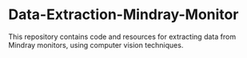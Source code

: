 # Data-Extraction-Mindray-Monitor
This repository contains code and resources for extracting data from Mindray monitors, using computer vision techniques.
